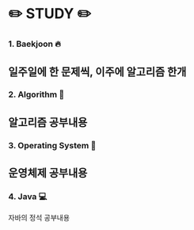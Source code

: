 # :pencil2: STUDY :pencil2:

### 1. Baekjoon :fire:
일주일에 한 문제씩, 이주에 알고리즘 한개
<br>
---

### 2. Algorithm :speech_balloon:
알고리즘 공부내용
<br>
---

### 3. Operating System :file_folder:
운영체제 공부내용
<br>
---

### 4. Java :computer:
자바의 정석 공부내용
